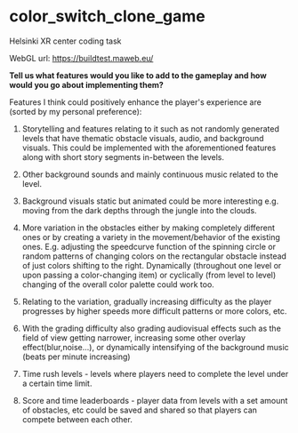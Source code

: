 # color_switch_clone_game
Helsinki XR center coding task

WebGL url: https://buildtest.maweb.eu/


__Tell us what features would you like to add to the gameplay and how would you go about
implementing them?__

Features I think could positively enhance the player's experience are (sorted by my personal preference):

1. Storytelling and features relating to it such as not randomly generated levels that have thematic obstacle visuals, audio, and background visuals. This could be implemented with the aforementioned features along with short story segments in-between the levels.

2. Other background sounds and mainly continuous music related to the level.

3. Background visuals static but animated could be more interesting e.g. moving from the dark depths through the jungle into the clouds.

4. More variation in the obstacles either by making completely different ones or by creating a variety in the movement/behavior of the existing ones. E.g. adjusting the speedcurve function of the spinning circle or random patterns of changing colors on the rectangular obstacle instead of just colors shifting to the right.  Dynamically (throughout one level or upon passing a color-changing item) or cyclically (from level to level) changing of the overall color palette could work too.

5. Relating to the variation, gradually increasing difficulty as the player progresses by higher speeds more difficult patterns or more colors, etc. 

6. With the grading difficulty also grading audiovisual effects such as the field of view getting narrower, increasing some other overlay effect(blur,noise...), or dynamically intensifying of the background music (beats per minute increasing)

7. Time rush levels - levels where players need to complete the level under a certain time limit.

8.  Score and time leaderboards  - player data from levels with a set amount of obstacles, etc could be saved and shared so that players can compete between each other. 
